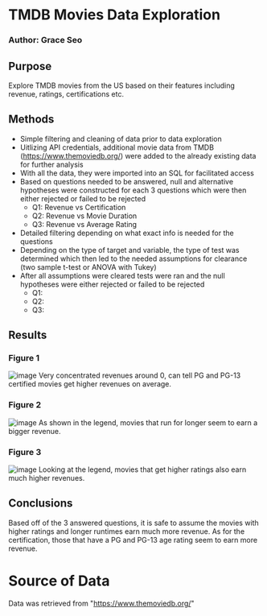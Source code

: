 # TMDB Movies Data Exploration
### Author: Grace Seo
## Purpose
Explore TMDB movies from the US based on their features including revenue, ratings, certifications etc.
## Methods
- Simple filtering and cleaning of data prior to data exploration
- Uitlizing API credentials, additional movie data from TMDB (https://www.themoviedb.org/) were added to the already existing data for further analysis
- With all the data, they were imported into an SQL for facilitated access
- Based on questions needed to be answered, null and alternative hypotheses were constructed for each 3 questions which were then either rejected or failed to be rejected
  - Q1: Revenue vs Certification
  - Q2: Revenue vs Movie Duration
  - Q3: Revenue vs Average Rating
- Detailed filtering depending on what exact info is needed for the questions
- Depending on the type of target and variable, the type of test was determined which then led to the needed assumptions for clearance (two sample t-test or ANOVA with Tukey)
- After all assumptions were cleared tests were ran and the null hypotheses were either rejected or failed to be rejected
  - Q1: 
  - Q2:
  - Q3: 
## Results
### Figure 1
![image](https://user-images.githubusercontent.com/113087687/213648224-d2dbaff6-48bc-4307-bb8d-a01972091437.png)
Very concentrated revenues around 0, can tell PG and PG-13 certified movies get higher revenues on average.
### Figure 2
![image](https://user-images.githubusercontent.com/113087687/213651258-0138d52d-4117-457c-9853-d47fe9868698.png)
As shown in the legend, movies that run for longer seem to earn a bigger revenue.
### Figure 3
![image](https://user-images.githubusercontent.com/113087687/213652133-18478378-572b-4d54-8d7b-b3b7d01829a8.png)
Looking at the legend, movies that get higher ratings also earn much higher revenues.
## Conclusions
Based off of the 3 answered questions, it is safe to assume the movies with higher ratings and longer runtimes earn much more revenue. As for the certification, those that have a PG and PG-13 age rating seem to earn more revenue.
# Source of Data
Data was retrieved from "https://www.themoviedb.org/"
